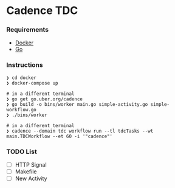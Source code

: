 # Cadence TDC

### Requirements
- [Docker]()
- [Go]()

### Instructions
```
❯ cd docker
❯ docker-compose up

# in a different terminal
❯ go get go.uber.org/cadence
❯ go build -o bins/worker main.go simple-activity.go simple-workflow.go
❯ ./bins/worker

# in a different terminal
❯ cadence --domain tdc workflow run --tl tdcTasks --wt main.TDCWorkflow --et 60 -i '"cadence"'
```

### TODO List
- [ ] HTTP Signal
- [ ] Makefile
- [ ] New Activity
